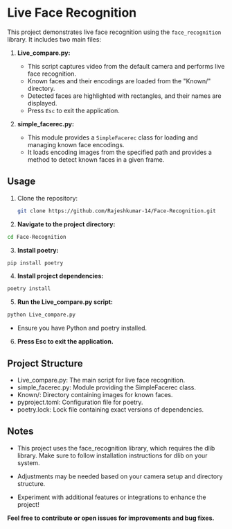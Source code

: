# Live Face Recognition

This project demonstrates live face recognition using the `face_recognition` library. It includes two main files:

1. **Live_compare.py:**
   - This script captures video from the default camera and performs live face recognition.
   - Known faces and their encodings are loaded from the "Known/" directory.
   - Detected faces are highlighted with rectangles, and their names are displayed.
   - Press `Esc` to exit the application.

2. **simple_facerec.py:**
   - This module provides a `SimpleFacerec` class for loading and managing known face encodings.
   - It loads encoding images from the specified path and provides a method to detect known faces in a given frame.

## Usage

1. Clone the repository:

   ```bash
   git clone https://github.com/Rajeshkumar-14/Face-Recognition.git
   ```
2. **Navigate to the project directory:**

  ```bash
  cd Face-Recognition
  ```
3. **Install poetry:**

  ```bash
  pip install poetry
  ```
4. **Install project dependencies:**

  ```bash
  poetry install
  ```
5. **Run the Live_compare.py script:**

  ```bash
  python Live_compare.py
  ```
- Ensure you have Python and poetry installed.

6. **Press Esc to exit the application.**

## Project Structure
- Live_compare.py: The main script for live face recognition.
- simple_facerec.py: Module providing the SimpleFacerec class.
- Known/: Directory containing images for known faces.
- pyproject.toml: Configuration file for poetry.
- poetry.lock: Lock file containing exact versions of dependencies.

## Notes
- This project uses the face_recognition library, which requires the dlib library. Make sure to follow installation instructions for dlib on your system.

- Adjustments may be needed based on your camera setup and directory structure.

- Experiment with additional features or integrations to enhance the project!

**Feel free to contribute or open issues for improvements and bug fixes.**

